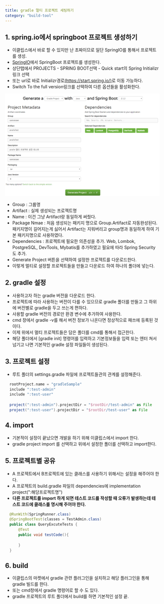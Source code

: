 ```yaml
---
title: gradle 멀티 프로젝트 세팅하기
category: "build-tool"
---
```


## 1. spring.io에서 springboot 프로젝트 생성하기

- 이클립스에서 바로 할 수 있지만 난 초짜이므로 일단 SpringIO를 통해서 프로젝트를 생성.
- [SpringIO](http://spring.io/)에서 SpringBoot 프로젝트를 생성한다.
- 상단탭에서 PROJECTS - SPRING BOOT선택 - Quick start의 Spring Initializr 링크 선택
- 또는 url로 바로 Initializr경로[(https://start.spring.io/)](https://start.spring.io/)로 이동 가능하다.
- Switch To the full version링크를 선택하여 다른 옵션들을 활성화한다.


![spring.io](./springIo.png)


- Group : 그룹명
- Artifact : 실제 생성되는 프로젝트명
- Name : 이건 그냥 Artifact랑 동일하게 써줬다.
- Package Nmae : 처음 생성되는 패키지 명으로 Group.Artifact로 자동완성된다. 패키지명이 길어지는게 싫어서
  Artifact는 지워버리고 group명과 동일하게 하여 기본 패키지명으로 사용하였다.
- Dependencies : 프로젝트에 필요한 의존성을 추가. Web, Lombok, PostgreSQL, DevTools, Mybatis를 추가하였고 필요에 따라 Spring Security도 추가.
- Generate Project 버튼을 선택하여 설정한 프로젝트를 다운로드한다.
- 이렇게 멀티로 설정할 프로젝트들을 만들고 다운로드 하여 하나의 폴더에 넣는다.

## 2. gradle 설정

- 사용하고자 하는 gradle 버전을 다운로드 한다.
- 프로젝트에 따라 사용하는 버전이 다를 수 있으므로 gradle 폴더를 만들고 그 하위에 버전별로 gradle을 두고 쓰는게 편하다.
- 사용할 gradle 버전의 경로만 환경 변수에 추가하여 사용한다.
- cmd 창에서  gradle -v를 해서 버전 정보가 나온다면 정상적으로 패쓰에 등록된 것이다.
- 이제 위에서 멀티 프로젝트들은 담은 폴더를 cmd를 통해서 접근한다.
- 해당 폴더에서 [gradle init] 명령어를 입력하고 기본정보들을 입력 또는 엔터 쳐서 넘기고 나면 기본적인 gradle 설정 파일들이 생성된다.

## 3. 프로젝트 설정

- 루트 폴더의 settings.gradle 파일에 프로젝트들관의 관계를 설정해준다.
~~~ gradle
  rootProject.name = "gradleSample"
  include ":test-admin"
  include ":test-user"

  project(":test-admin").projectDir = "$rootDir/test-admin" as File
  project(":test-user").projectDir = "$rootDir/test-user" as File
~~~

## 4. import

- 기본적이 설정이 끝났으면 개발을 하기 위해 이클립스에서 import 한다.
- gradle project import 를 선택하고 위에서 설정한 폴더를 선택하고 import한다.

## 5. 프로젝트별 공유

- A 프로젝트에서 B프로젝트에 있는 클래스를 사용하기 위해서는 설정을 해주어야 한다.
- A 프로젝트의 build.gradle 파일의 dependencies에 implementation project(":해당프로젝트명")
- **다른 프로젝트를 import 하게 되면 테스트 코드를 작성할 때 오류가 발생하는데 테스트 코드에 클래스를 명시해 주어야 한다.**
~~~ java
  @RunWith(SpringRunner.class)
  @SpringBootTest(classes = TestAdmin.class)
  public class QueryExcuteTests {
      @Test
      public void testCode(){

      }
  }
~~~

## 6. build

- 이클립스의 마켓에서 gradle 관련 플러그인을 설치하고 해당 플러그인을 통해 gradle 빌드를 한다.
- 또는 cmd창에서 gradle 명령어로 할 수 도 있다.
- gradle 프로젝트의 루트 폴더에서 build를 하면 기본적인 설정 끝.




